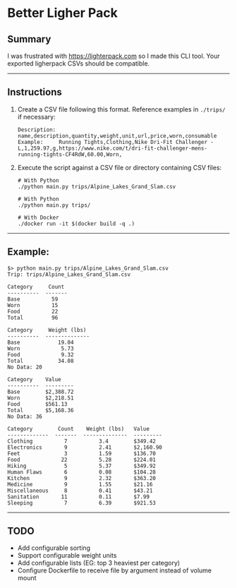 # Better Ligher Pack

## Summary

I was frustrated with https://lighterpack.com so I made this CLI tool. Your exported ligherpack CSVs should be compatible. 

<hr>

## Instructions

1. Create a CSV file following this format. Reference examples in `./trips/` if necessary:
   ```csv
   Description: 	name,description,quantity,weight,unit,url,price,worn,consumable
   Example: 	Running Tights,Clothing,Nike Dri-Fit Challenger - L,1,259.97,g,https://www.nike.com/t/dri-fit-challenger-mens-running-tights-CF4RdW,60.00,Worn,
   ```
   
2. Execute the script against a CSV file or directory containing CSV files:
   ```shell
   # With Python
   ./python main.py trips/Alpine_Lakes_Grand_Slam.csv
   
   # With Python
   ./python main.py trips/
   
   # With Docker
   ./docker run -it $(docker build -q .)
   ```

<hr>

## Example:

```shell
$> python main.py trips/Alpine_Lakes_Grand_Slam.csv
Trip: trips/Alpine_Lakes_Grand_Slam.csv

Category     Count
----------  -------
Base          59
Worn          15
Food          22
Total         96

Category     Weight (lbs)
----------  --------------
Base            19.04
Worn             5.73
Food             9.32
Total           34.08
No Data: 20

Category    Value
----------  ---------
Base        $2,388.72
Worn        $2,218.51
Food        $561.13
Total       $5,168.36
No Data: 36

Category        Count    Weight (lbs)   Value
-------------  -------  --------------  ---------
Clothing          7          3.4        $349.42
Electronics       9          2.41       $2,160.90
Feet              3          1.59       $136.70
Food             22          5.28       $224.01
Hiking            5          5.37       $349.92
Human Flaws       6          0.08       $104.28
Kitchen           9          2.32       $363.20
Medicine          9          1.55       $21.16
Miscellaneous     8          0.41       $43.21
Sanitation       11          0.11       $7.99
Sleeping          7          6.39       $921.53
```

<hr>

## TODO

* Add configurable sorting
* Support configurable weight units
* Add configurable lists (EG: top 3 heaviest per category)
* Configure Dockerfile to receive file by argument instead of volume mount


